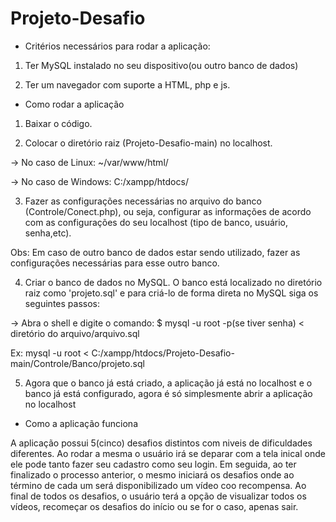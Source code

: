 # Projeto-Desafio

* Critérios necessários para rodar a aplicação:

1. Ter MySQL instalado no seu dispositivo(ou outro banco de dados)

2. Ter um navegador com suporte a HTML, php e js.

* Como rodar a aplicação

1. Baixar o código.

2. Colocar o diretório raiz (Projeto-Desafio-main) no localhost.

-> No caso de Linux: ~/var/www/html/

-> No caso de Windows: C:/xampp/htdocs/

3. Fazer as configurações necessárias no arquivo do banco (Controle/Conect.php), ou seja, configurar as informações de acordo com as configurações do seu localhost (tipo de banco, usuário, senha,etc). 

Obs: Em caso de outro banco de dados estar sendo utilizado, fazer as configurações necessárias para esse outro banco.

4. Criar o banco de dados no MySQL. O banco está localizado no diretório raiz como 'projeto.sql' e para criá-lo de forma direta no MySQL siga os seguintes passos: 

-> Abra o shell e digite o comando: 
$ mysql -u root -p(se tiver senha) < diretório do arquivo/arquivo.sql

Ex: mysql -u root < C:/xampp/htdocs/Projeto-Desafio-main/Controle/Banco/projeto.sql

5. Agora que o banco já está criado, a aplicação já está no localhost e o banco já está configurado, agora é só simplesmente abrir a aplicação no localhost 

* Como a aplicação funciona 

A aplicação possui 5(cinco) desafios distintos com niveis de dificuldades diferentes.
Ao rodar a mesma o usuário irá se deparar com a tela inical onde ele pode tanto fazer seu cadastro como seu login.
Em seguida, ao ter finalizado o processo anterior, o mesmo iniciará os desafios onde ao término de cada um será disponibilizado um vídeo coo recompensa.
Ao final de todos os desafios, o usuário terá a opção de visualizar todos os vídeos, recomeçar os desafios do início ou se for o caso, apenas sair.
